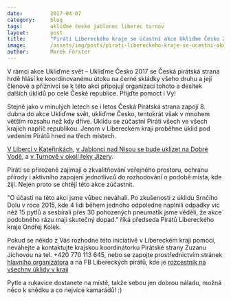 ```yaml
---
date:         2017-04-07
category:     blog
tags:         ukliďme česko jablonec liberec turnov
layout:       post
title:        "Piráti Libereckého kraje se účastní akce Ukliďme Česko 2017" 
image:        /assets/img/posts/pirati-libereckeho-kraje-se-ucastni-akce-uklidme-cesko-2017.jpg
author:       Marek Förster
---
```


V rámci akce Ukliďme svět – Ukliďme Česko 2017 se Česká pirátská strana hrdě hlásí ke koordinovanému útoku na černé skládky všeho druhu a její členové a příznivci se k této akci připojují organizací tohoto a desítek dalších úklidů po celé České republice. Přijďte pomoct i Vy!

Stejně jako v minulých letech se i letos Česká Pirátská strana zapojí 8. dubna do akce Ukliďme svět, ukliďme Česko, tentokrát však v mnohem větším rozsahu než kdy dříve. Úklidu se zúčastní Piráti všech ve všech krajích napříč republikou. Jenom v Libereckém kraji proběhne úklid pod vedením Pirátů hned na třech místech.

[V Liberci v Kateřinkách](https://www.facebook.com/events/420040228346370),
[v Jablonci nad Nisou se bude uklízet na Dobré Vodě](https://www.facebook.com/piratijablonec),
a [v Turnově v okolí řeky Jizery](https://www.facebook.com/pirati.turnov). 

Piráti se přirozeně zajímají o zkvalitňování veřejného prostoru, ochranu přírody i aktivního zapojení jednotlivců do rozhodování o podobě místa, kde žijí. Nejen proto se chtějí této akce zúčastnit.

"O účasti na této akci jsme vůbec neváhali. Po zkušenosti z úklidu Srnčího Dolu v roce 2015, kde 4 lidi během jednoho odpoledne naplnili odpadky víc něž 15 pytlů a sesbírali přes 30 pohozených pneumatik jsme věděli, že akce podobného rázu mají skutečný dopad." říká předseda Pirátů Libereckého kraje Ondřej Kolek.
 
Pokud se někdo z Vás rozhodne této iniciativě v Libereckém kraji pomoci, neváhejte a kontaktujte krajskou koordinátorku Pirátské strany Zuzanu Jíchovou na tel. +420 770 113 645, nebo se zapojte prostřednictvím stránek [hlavního organizátora](http://www.uklidmecesko.cz/) a na FB Libereckých pirátů, kde je [rozcestník na všechny úklidy v kraji](https://www.facebook.com/events/420040228346370/)

Pytle a rukavice dostanete na místě, takže sebou jen dobrou náladu, možná něco k snědku a co nejvíce kamarádů! :)

